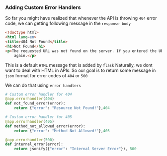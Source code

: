 ### Adding Custom Error Handlers

So far you might have realized that whenever the API is throwing `404` error code, we can getting following message in the `response body`
```html
<!doctype html>
<html lang=en>
<title>404 Not Found</title>
<h1>Not Found</h1>
<p>The requested URL was not found on the server. If you entered the URL manually please check your spelling and try
    again.</p>
```
This is a default `HTML` message that is added by `flask`
Naturally, we dont want to deal with HTML in APIs.
So our goal is to return some message in `json` format for error codes of `404` or `500`

We can do that using `error handlers`
```python
# Custom error handler for 404
@app.errorhandler(404)
def not_found_error(error):
	return {"error": "Resource Not Found!"},404
```

```python
# Custom error handler for 405
@app.errorhandler(405)
def method_not_allowed_error(error):
	return {"error": "Method Not Allowed!"},405
```


```python
@app.errorhandler(500)
def internal_error(error):
	return jsonify({"error": "Internal Server Error"}), 500
```
